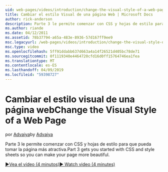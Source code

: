 ```yaml
---
uid: web-pages/videos/introduction/change-the-visual-style-of-a-web-page
title: Cambiar el estilo Visual de una página Web | Microsoft Docs
author: rick-anderson
description: Parte 3 le permite comenzar con CSS y hojas de estilo para que pueda tomar la página más atractiva.
ms.author: riande
ms.date: 04/12/2011
ms.assetid: 78b37794-a65a-483e-8936-57d167ff9ee9
msc.legacyurl: /web-pages/videos/introduction/change-the-visual-style-of-a-web-page
msc.type: video
ms.openlocfilehash: 5ff91ddabb637d663a4a14f26521d405bc78de71
ms.sourcegitcommit: 0f1119340e4464720cfd16d0ff15764746ea1fea
ms.translationtype: MT
ms.contentlocale: es-ES
ms.lasthandoff: 04/09/2019
ms.locfileid: "59398727"
---
```

# <a name="change-the-visual-style-of-a-web-page"></a><span data-ttu-id="147bf-103">Cambiar el estilo visual de una página web</span><span class="sxs-lookup"><span data-stu-id="147bf-103">Change the Visual Style of a Web Page</span></span>

<span data-ttu-id="147bf-104">por [Advaiya](https://twitter.com/Advaiyasolns)</span><span class="sxs-lookup"><span data-stu-id="147bf-104">by [Advaiya](https://twitter.com/Advaiyasolns)</span></span>

<span data-ttu-id="147bf-105">Parte 3 le permite comenzar con CSS y hojas de estilo para que pueda tomar la página más atractiva.</span><span class="sxs-lookup"><span data-stu-id="147bf-105">Part 3 gets you started with CSS and style sheets so you can make your page more beautiful.</span></span>

[<span data-ttu-id="147bf-106">&#9654;Vea el vídeo (4 minutos)</span><span class="sxs-lookup"><span data-stu-id="147bf-106">&#9654; Watch video (4 minutes)</span></span>](https://channel9.msdn.com/Blogs/ASP-NET-Site-Videos/change-the-visual-style-of-a-web-page)
